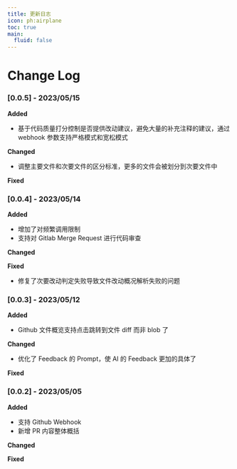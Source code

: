 ```yaml
---
title: 更新日志
icon: ph:airplane
toc: true
main:
  fluid: false
---
```


# Change Log

### [0.0.5] - 2023/05/15

**Added**

- 基于代码质量打分控制是否提供改动建议，避免大量的补充注释的建议，通过 webhook 参数支持严格模式和宽松模式

**Changed**

- 调整主要文件和次要文件的区分标准，更多的文件会被划分到次要文件中

**Fixed**

### [0.0.4] - 2023/05/14

**Added**

- 增加了对频繁调用限制
- 支持对 Gitlab Merge Request 进行代码审查

**Changed**

**Fixed**

- 修复了次要改动判定失败导致文件改动概况解析失败的问题

### [0.0.3] - 2023/05/12

**Added**

- Github 文件概览支持点击跳转到文件 diff 而非 blob 了

**Changed**

- 优化了 Feedback 的 Prompt，使 AI 的 Feedback 更加的具体了

**Fixed**

### [0.0.2] - 2023/05/05

**Added**

- 支持 Github Webhook
- 新增 PR 内容整体概括

**Changed**

**Fixed**
